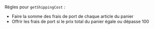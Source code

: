 Règles pour `getShippingCost` :

- Faire la somme des frais de port de chaque article du panier
- Offrir les frais de port si le prix total du panier égale ou dépasse 100
